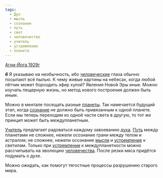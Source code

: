 ```yaml
---
tags:
  - Дух
  - мысль
  - сознание
  - путь
  - свет
  - человечество
  - учитель
  - устремление
  - планета
---
```


[Агни-Йога 1929г](https://127.0.0.1:4002/agni/1929)

___6___
Я указываю на необычность, ибо [человеческие](../../../tags/#человечество) глаза обычно посыпают всё пылью. К чему живые картины на небесах, когда любой лётчик может бороздить эфир хулой? Явления Новой Эры иные. Можно изучать пещерную жизнь, но метод нового построения должен быть иным.   

Можно в ментале посещать разные [планеты](../../../tags/#планета). Так намечается будущий этап, когда [сознание](../../../tags/#сознание) не должно быть привязанным к одной планете. Если мы теперь переходим из одной части света в другую, то тот же принцип может быть междупланетным.   

[Учитель](../../../tags/#учитель) предлагает радоваться каждому завоеванию [духа](../../../tags/#Дух). [Путь](../../../tags/#путь) между планетами не сложнее, нежели осознание грани между телом и астралом; не сложнее, нежели осознание [мысли](../../../tags/#мысль) и [устремление](../../../tags/#устремление) к светилам. Только при [устремлении](../../../tags/#устремление) к междупланетности можно рассчитывать на эволюцию [человечества](../../../tags/#человечество). После резки мяса придётся подумать о духе.   

Можно ожидать, как помогут тягостные процессы разрушению старого мира.